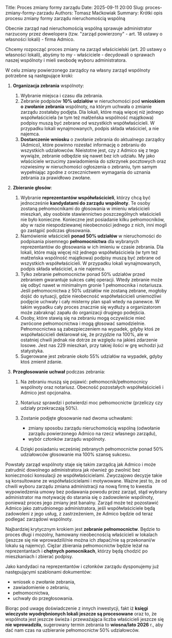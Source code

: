 Title: Proces zmiany formy zarządu
Date: 2025-09-11 20:00
Slug: proces-zmiany-formy-zarzadu
Authors: Tomasz Maćkowiak
Summary: Krótki opis procesu zmiany formy zarządu nieruchomością wspólną

Obecnie zarząd nad nieruchomością wspólną sprawuje administrator narzucony przez dewelopera
(tzw. "zarząd powierzony" - art. 18 ustawy o własności lokali) - firma Admico.

Chcemy rozpocząć proces zmiany na zarząd właścicielski (art. 20 ustawy o własności lokali), abyśmy to my - właściciele - decydowali o sprawach naszej wspólnoty i mieli swobodę wyboru administratora.

W celu zmiany powierzonego zarządcy na własny zarząd wspólnoty potrzebne są następujące kroki:

1. **Organizacja zebrania** wspólnoty:

    1. Wybranie miejsca i czasu dla zebrania.
    1. Zebranie podpisów **10% udziałów** w nieruchomości pod **wnioskiem o zwołanie zebrania** wspólnoty, na którym uchwała o zmianie zarządu zostałaby podjęta. Dla lokali, które mają więcej niż jednego współwłaściciela (w tym też małżeńska wspólność majątkowa) podpisy muszą być zebrane od wszystkich współwłaścicieli. W przypadku lokali wynajmowanych, podpis składa właściciel, a nie najemca.
    1. **Dostarczenie wniosku** o zwołanie zebrania do aktualnego zarządcy (Admico), które powinno rozesłać informację o zebraniu do wszystkich udziałowców. Nieistotne jest, czy z Admico się z tego wywiąże, zebranie odbędzie się nawet bez ich udziału. My jako właściciele wrzucimy zawiadomienia do szkrzynek pocztowych oraz rozwiesimy w nieruchomości ogłoszenia o zebraniu, tym samym wypełniając zgodne z orzecznictwem wymagania do uznania zebrania za prawidłowo zwołane.

1. **Zbieranie głosów**:

    1. Wybranie **reprezentantów współwłaścicieli**, którzy chcą być jednocześnie **kandydatami do zarządu wspólnoty**. Te osoby zostaną pełnomocnikami do głosowania w imieniu właścicieli mieszkań, aby osobiste stawiennictwo poszczególnych właścicieli nie było konieczne. Konieczne jest posiadanie kilku pełnomocników, aby w razie niespodziewanej nieobecności jednego z nich, inni mogli go zastąpić podczas głosowania.
    1. Namówienie właścicieli **ponad 50% udziałów** w nieruchomości do podpisania pisemnego **pełnomocnictwa** dla wybranych reprezentantów do głosowania w ich imieniu w czasie zebrania. Dla lokali, które mają więcej niż jednego współwłaściciela (w tym też małżeńska wspólność majątkowa) podpisy muszą być zebrane od wszystkich współwłaścicieli. W przypadku lokali wynajmowanych, podpis składa właściciel, a nie najemca.
    1. Tylko zebranie pełnomocnictw ponad 50% udziałów przed zebraniem gwarantuje sukces całej operacji. Wtedy zebranie może się odbyć nawet w minimalnym gronie 1 pełnomocnika i notariusza. Jeśli pełnomocnictwa z 50% udziałów nie zostaną zebrane, mogłoby dojść do sytuacji, gdzie nieobecność współwłaścicieli uniemożliwi podjęcie uchwały i cały misterny plan spali wtedy na panewce. W takim wypadku cały proces znacznie się wydłuży a organizatorom może zabraknąć zapału do organizacji drugiego podejścia.
    1. Osoby, które stawią się na zebraniu mogą oczywiście mieć zwrócone pełnomocnictwa i mogą głosować samodzielnie. Pełnomocnictwa są zabezpieczeniem na wypadek, gdyby ktoś ze współwłaścicieli deklarował się, że przyjdzie na 100%, ale w ostatniej chwili jednak nie dotrze ze względu na jakieś zdarzenie losowe. Jest nas 229 mieszkań, przy takiej ilości w grę wchodzi już statystyka.
    1. Sugerowane jest zebranie około 55% udziałów na wypadek, gdyby ktoś zmienił zdanie.

1. **Przegłosowanie uchwał** podczas zebrania:

    1. Na zebraniu muszą się pojawić: pełnomocnik/pełnomocnicy wspólnoty oraz notariusz. Obecność pozostałych współwłaścicieli i Admico jest opcjonalna.
    1. Notariusz sprawdzi i potwierdzi moc pełnomocnictw (przeliczy czy udziały przekraczają 50%).
    1. Zostanie podjęte głosowanie nad dwoma uchwałami:

       - zmiany sposobu zarządu nieruchomością wspólną (odwołanie zarządu powierzonego Admico na rzecz własnego zarządu),
       - wybór członków zarządu wspólnoty.

    1. Dzięki posiadaniu wcześniej zebranych pełnomocnictw ponad 50% udziałowców głosowanie ma 100% szansę sukcesu.

Powstały zarząd wspólnoty staje się takim zarządcą jak Admico i może zatrudnić dowolnego administratora jak również go zwolnić bez konieczności konsulacji ze współwłaścicielami. Zwyczajowo decyzje takie są konsultowane ze współwłaścicielami i motywowane. Ważne jest to, że od chwili wyboru zarządu zmiana administracji na nową firmę to kwestia wypowiedzenia umowy bez podawania powodu przez zarząd, stąd wybrany administrator ma motywację do starania się o zadowolenie wspólnoty, ponieważ proces jego zmiany jest banalny. Zarząd może też pozostawić Admico jako zatrudnionego administratora, jeśli współwłaściciele będą zadowoleni z jego usług, z zastrzeżeniem, że Admico będzie od teraz podlegać zarządowi wspólnoty.

Najbardziej krytycznym krokiem jest **zebranie pełnomocnictw**. Będzie to proces długi i mozolny, hamowany nieobecnością właścicieli w lokalach (jeszcze się nie wprowadzili/nie można ich złapać/nie są przekonani/w lokalu są najemcy). Ciężar zbierania pełnomocnictw będzie leżał na reprezentantach i **chętnych pomocnikach**, którzy będą chodzić po mieszkaniach i zbierać podpisy.

Jako kandydaci na reprezentantów i członków zarządu dysponujemy już następującymi szablonami dokumentów:

- wniosek o zwołanie zebrania,
- zawiadomienie o zebraniu,
- pełnomocnictwa,
- uchwały do przegłosowania.

Biorąc pod uwagę doświadczenie z innych inwestycji, fakt iż **księgi wieczyste wyodrębnionych lokali jeszcze są procesowane** oraz to, że wspólnota jest jeszcze świeża i przeważająca liczba właścicieli jeszcze się **nie wprowadziła**, sugerowany termin zebrania to **wiosna/lato 2026** r., aby dać nam czas na uzbieranie pełnomocnictw 50% udziałowców.
